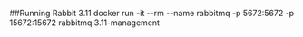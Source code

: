##Running Rabbit 3.11
docker run -it --rm --name rabbitmq -p 5672:5672 -p 15672:15672 rabbitmq:3.11-management

